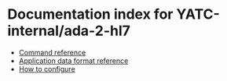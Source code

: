 # Documentation index for YATC-internal/ada-2-hl7

* [Command reference](commands.md)
* [Application data format reference](data-format-reference.xml)
* [How to configure](howto.xml)

